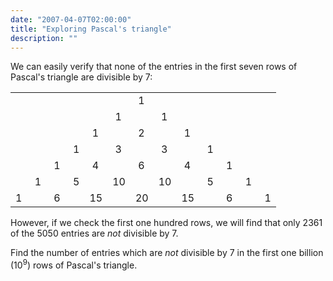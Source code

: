 ```yaml
---
date: "2007-04-07T02:00:00"
title: "Exploring Pascal's triangle"
description: ""
---
```


<p>We can easily verify that none of the entries in the first seven rows of Pascal's triangle are divisible by 7:</p>
<table align="center" border="0" cellpadding="0" cellspacing="0"><tr><td> </td>
<td> </td>
<td> </td>
<td> </td>
<td> </td>
<td> </td>
<td> 1</td>
</tr><tr><td> </td>
<td> </td>
<td> </td>
<td> </td>
<td> </td>
<td> 1</td>
<td> </td>
<td> 1</td>
</tr><tr><td> </td>
<td> </td>
<td> </td>
<td> </td>
<td> 1</td>
<td> </td>
<td> 2</td>
<td> </td>
<td> 1</td>
</tr><tr><td> </td>
<td> </td>
<td> </td>
<td> 1</td>
<td> </td>
<td> 3</td>
<td> </td>
<td> 3</td>
<td> </td>
<td> 1</td>
</tr><tr><td> </td>
<td> </td>
<td> 1</td>
<td> </td>
<td> 4</td>
<td> </td>
<td> 6</td>
<td> </td>
<td> 4</td>
<td> </td>
<td> 1</td>
</tr><tr><td> </td>
<td> 1</td>
<td> </td>
<td> 5</td>
<td> </td>
<td>10</td>
<td> </td>
<td>10</td>
<td> </td>
<td> 5</td>
<td> </td>
<td> 1</td>
</tr><tr><td>1</td>
<td> </td>
<td> 6</td>
<td> </td>
<td>15</td>
<td> </td>
<td>20</td>
<td> </td>
<td>15</td>
<td> </td>
<td> 6</td>
<td> </td>
<td> 1</td>
</tr></table><p>However, if we check the first one hundred rows, we will find that only 2361 of the 5050 entries are <i>not</i> divisible by 7.</p>
<p>Find the number of entries which are <i>not</i> divisible by 7 in the first one billion (10<sup>9</sup>) rows of Pascal's triangle.</p>

